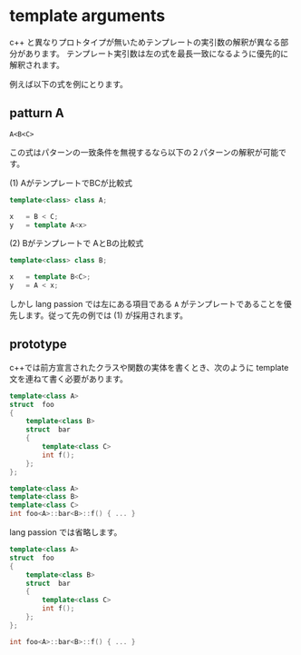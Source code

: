 # template arguments

c++ と異なりプロトタイプが無いためテンプレートの実引数の解釈が異なる部分があります。
テンプレート実引数は左の式を最長一致になるように優先的に解釈されます。

例えば以下の式を例にとります。

## patturn A

```A<B<C>```

この式はパターンの一致条件を無視するなら以下の２パターンの解釈が可能です。

(1) AがテンプレートでBCが比較式

```c++
template<class> class A;

x	= B < C;
y	= template A<x>
```

(2) Bがテンプレートで AとBの比較式

```c++
template<class> class B;

x	= template B<C>;
y	= A < x;
```

しかし lang passion では左にある項目である ```A``` がテンプレートであることを優先します。従って先の例では (1) が採用されます。

## prototype

c++では前方宣言されたクラスや関数の実体を書くとき、次のように template 文を連ねて書く必要があります。

```c++
template<class A>
struct	foo
{
	template<class B>
	struct	bar
	{
		template<class C>
		int f();
	};
};

template<class A>
template<class B>
template<class C>
int foo<A>::bar<B>::f() { ... }
```

lang passion では省略します。

```c++
template<class A>
struct	foo
{
	template<class B>
	struct	bar
	{
		template<class C>
		int f();
	};
};

int foo<A>::bar<B>::f() { ... }
```
